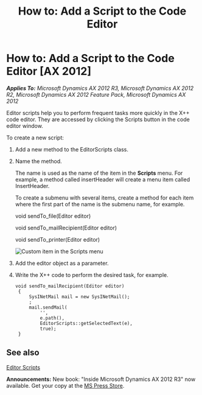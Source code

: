 ﻿---
title: 'How to: Add a Script to the Code Editor'
TOCTitle: 'How to: Add a Script to the Code Editor'
ms:assetid: 7ced6a11-a34d-4669-a654-397ebfe07632
ms:mtpsurl: https://msdn.microsoft.com/en-us/library/Aa676080(v=AX.60)
ms:contentKeyID: 35246095
ms.date: 05/18/2015
mtps_version: v=AX.60
---

# How to: Add a Script to the Code Editor [AX 2012]


_**Applies To:** Microsoft Dynamics AX 2012 R3, Microsoft Dynamics AX 2012 R2, Microsoft Dynamics AX 2012 Feature Pack, Microsoft Dynamics AX 2012_

Editor scripts help you to perform frequent tasks more quickly in the X++ code editor. They are accessed by clicking the Scripts button in the code editor window.

To create a new script:

1.  Add a new method to the EditorScripts class.

2.  Name the method.
    
    The name is used as the name of the item in the **Scripts** menu. For example, a method called insertHeader will create a menu item called InsertHeader.
    
    To create a submenu with several items, create a method for each item where the first part of the name is the submenu name, for example.
    
    void sendTo\_file(Editor editor)
    
    void sendTo\_mailRecipient(Editor editor)
    
    void sendTo\_printer(Editor editor)
    
    ![Custom item in the Scripts menu](images/Aa676080.IdeEditorScript(en-us,AX.60).gif "Custom item in the Scripts menu")

3.  Add the editor object as a parameter.

4.  Write the X++ code to perform the desired task, for example.
    
       ```X++
       void sendTo_mailRecipient(Editor editor)
        {
            SysINetMail mail = new SysINetMail();
            ;
            mail.sendMail(
                '',
                e.path(),
                EditorScripts::getSelectedText(e),
                true);
        }
       ```

## See also

[Editor Scripts](editor-scripts.md)

  
**Announcements:** New book: "Inside Microsoft Dynamics AX 2012 R3" now available. Get your copy at the [MS Press Store](https://www.microsoftpressstore.com/store/inside-microsoft-dynamics-ax-2012-r3-9780735685109).

